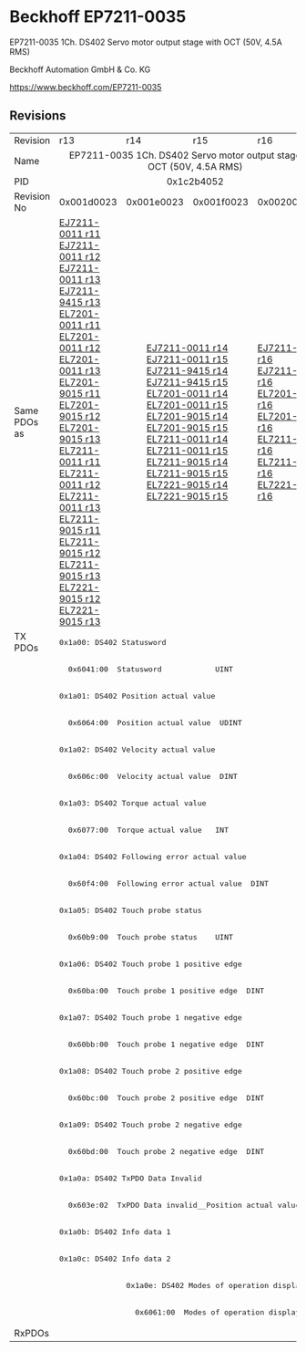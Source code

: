 # Beckhoff EP7211-0035

EP7211-0035 1Ch. DS402 Servo motor output stage with OCT (50V, 4.5A RMS)

Beckhoff Automation GmbH & Co. KG

https://www.beckhoff.com/EP7211-0035

## Revisions
<table>
<tr >
<td>Revision</td>
<td>r13</td>
<td>r14</td>
<td>r15</td>
<td>r16</td>
</tr>
<tr >
<td>Name</td>
<td colspan=4 align="center">EP7211-0035 1Ch. DS402 Servo motor output stage with OCT (50V, 4.5A RMS)</td>
</tr>
<tr >
<td>PID</td>
<td colspan=4 align="center">0x1c2b4052</td>
</tr>
<tr >
<td>Revision No</td>
<td>0x001d0023</td>
<td>0x001e0023</td>
<td>0x001f0023</td>
<td>0x00200023</td>
</tr>
<tr >
<td>Same PDOs as</td>
<td><a href="EJ7211-0011">EJ7211-0011 r11</a><br/><a href="EJ7211-0011">EJ7211-0011 r12</a><br/><a href="EJ7211-0011">EJ7211-0011 r13</a><br/><a href="EJ7211-9415">EJ7211-9415 r13</a><br/><a href="EL7201-0011">EL7201-0011 r11</a><br/><a href="EL7201-0011">EL7201-0011 r12</a><br/><a href="EL7201-0011">EL7201-0011 r13</a><br/><a href="EL7201-9015">EL7201-9015 r11</a><br/><a href="EL7201-9015">EL7201-9015 r12</a><br/><a href="EL7201-9015">EL7201-9015 r13</a><br/><a href="EL7211-0011">EL7211-0011 r11</a><br/><a href="EL7211-0011">EL7211-0011 r12</a><br/><a href="EL7211-0011">EL7211-0011 r13</a><br/><a href="EL7211-9015">EL7211-9015 r11</a><br/><a href="EL7211-9015">EL7211-9015 r12</a><br/><a href="EL7211-9015">EL7211-9015 r13</a><br/><a href="EL7221-9015">EL7221-9015 r12</a><br/><a href="EL7221-9015">EL7221-9015 r13</a></td>
<td colspan=2 align="center"><a href="EJ7211-0011">EJ7211-0011 r14</a><br/><a href="EJ7211-0011">EJ7211-0011 r15</a><br/><a href="EJ7211-9415">EJ7211-9415 r14</a><br/><a href="EJ7211-9415">EJ7211-9415 r15</a><br/><a href="EL7201-0011">EL7201-0011 r14</a><br/><a href="EL7201-0011">EL7201-0011 r15</a><br/><a href="EL7201-9015">EL7201-9015 r14</a><br/><a href="EL7201-9015">EL7201-9015 r15</a><br/><a href="EL7211-0011">EL7211-0011 r14</a><br/><a href="EL7211-0011">EL7211-0011 r15</a><br/><a href="EL7211-9015">EL7211-9015 r14</a><br/><a href="EL7211-9015">EL7211-9015 r15</a><br/><a href="EL7221-9015">EL7221-9015 r14</a><br/><a href="EL7221-9015">EL7221-9015 r15</a></td>
<td><a href="EJ7211-0011">EJ7211-0011 r16</a><br/><a href="EJ7211-9415">EJ7211-9415 r16</a><br/><a href="EL7201-0011">EL7201-0011 r16</a><br/><a href="EL7201-9015">EL7201-9015 r16</a><br/><a href="EL7211-0011">EL7211-0011 r16</a><br/><a href="EL7211-9015">EL7211-9015 r16</a><br/><a href="EL7221-9015">EL7221-9015 r16</a></td>
</tr>
<tr class="txpdo pdosection">
<td rowspan=26 valign=top>TX PDOs</td>
<td colspan=4 align="left"><pre>0x1a00: DS402 Statusword</pre></td>
<td></td>
</tr>
<tr class="txpdo">
<td colspan=4 align="left"><pre>  0x6041:00  Statusword            UINT</pre></td>
</tr>
<tr class="txpdo pdosection">
<td colspan=4 align="left"><pre>0x1a01: DS402 Position actual value</pre></td>
</tr>
<tr class="txpdo">
<td colspan=4 align="left"><pre>  0x6064:00  Position actual value  UDINT</pre></td>
</tr>
<tr class="txpdo pdosection">
<td colspan=4 align="left"><pre>0x1a02: DS402 Velocity actual value</pre></td>
</tr>
<tr class="txpdo">
<td colspan=4 align="left"><pre>  0x606c:00  Velocity actual value  DINT</pre></td>
</tr>
<tr class="txpdo pdosection">
<td colspan=4 align="left"><pre>0x1a03: DS402 Torque actual value</pre></td>
</tr>
<tr class="txpdo">
<td colspan=4 align="left"><pre>  0x6077:00  Torque actual value   INT</pre></td>
</tr>
<tr class="txpdo pdosection">
<td colspan=4 align="left"><pre>0x1a04: DS402 Following error actual value</pre></td>
</tr>
<tr class="txpdo">
<td colspan=4 align="left"><pre>  0x60f4:00  Following error actual value  DINT</pre></td>
</tr>
<tr class="txpdo pdosection">
<td colspan=4 align="left"><pre>0x1a05: DS402 Touch probe status</pre></td>
</tr>
<tr class="txpdo">
<td colspan=4 align="left"><pre>  0x60b9:00  Touch probe status    UINT</pre></td>
</tr>
<tr class="txpdo pdosection">
<td colspan=4 align="left"><pre>0x1a06: DS402 Touch probe 1 positive edge</pre></td>
</tr>
<tr class="txpdo">
<td colspan=4 align="left"><pre>  0x60ba:00  Touch probe 1 positive edge  DINT</pre></td>
</tr>
<tr class="txpdo pdosection">
<td colspan=4 align="left"><pre>0x1a07: DS402 Touch probe 1 negative edge</pre></td>
</tr>
<tr class="txpdo">
<td colspan=4 align="left"><pre>  0x60bb:00  Touch probe 1 negative edge  DINT</pre></td>
</tr>
<tr class="txpdo pdosection">
<td colspan=4 align="left"><pre>0x1a08: DS402 Touch probe 2 positive edge</pre></td>
</tr>
<tr class="txpdo">
<td colspan=4 align="left"><pre>  0x60bc:00  Touch probe 2 positive edge  DINT</pre></td>
</tr>
<tr class="txpdo pdosection">
<td colspan=4 align="left"><pre>0x1a09: DS402 Touch probe 2 negative edge</pre></td>
</tr>
<tr class="txpdo">
<td colspan=4 align="left"><pre>  0x60bd:00  Touch probe 2 negative edge  DINT</pre></td>
</tr>
<tr class="txpdo pdosection">
<td colspan=4 align="left"><pre>0x1a0a: DS402 TxPDO Data Invalid</pre></td>
</tr>
<tr class="txpdo">
<td colspan=4 align="left"><pre>  0x603e:02  TxPDO Data invalid__Position actual value  BOOL</pre></td>
</tr>
<tr class="txpdo pdosection">
<td colspan=4 align="left"><pre>0x1a0b: DS402 Info data 1</pre></td>
</tr>
<tr class="txpdo pdosection">
<td colspan=4 align="left"><pre>0x1a0c: DS402 Info data 2</pre></td>
</tr>
<tr class="txpdo pdosection">
<td></td>
<td colspan=3 align="left"><pre>0x1a0e: DS402 Modes of operation display</pre></td>
</tr>
<tr class="txpdo">
<td></td>
<td colspan=3 align="left"><pre>  0x6061:00  Modes of operation display  USINT</pre></td>
</tr>
<tr >
<td>RxPDOs</td>
<td colspan=4 align="left"></td>
</tr>
</table>
